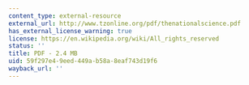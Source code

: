 ```yaml
---
content_type: external-resource
external_url: http://www.tzonline.org/pdf/thenationalscience.pdf
has_external_license_warning: true
license: https://en.wikipedia.org/wiki/All_rights_reserved
status: ''
title: PDF - 2.4 MB
uid: 59f297e4-9eed-449a-b58a-8eaf743d19f6
wayback_url: ''
---
```

